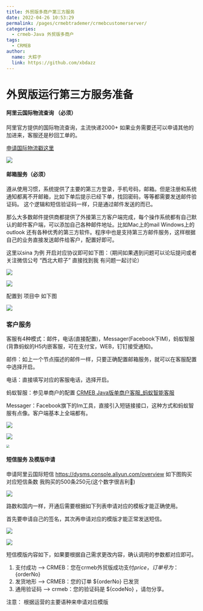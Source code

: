 ```yaml
---
title: 外贸版多商户第三方服务
date: 2022-04-26 10:53:29
permalink: /pages/crmebtrademer/crmebcustomerserver/
categories:
  - crmeb-Java 外贸版多商户
tags:
  - CRMEB
author: 
  name: 大粽子
  link: https://github.com/xbdazz
---
```


# 外贸版运行第三方服务准备

#### 阿里云国际物流查询 （必须）

阿里官方提供的国际物流查询，主流快递2000+ 如果业务需要还可以申请其他的加进来，客服还是秒回工单的。

[申请国际物流戳这里](https://market.aliyun.com/products/57126001/cmapi023201.html?spm=5176.730005.result.4.16ee3524bNQiiG&innerSource=search_物流#sku=yuncode1720100000)

![](http://pic.xbdzz.cn/write/202206131731266.png)

#### 邮箱服务（必须）

遵从使用习惯，系统提供了主要的第三方登录，手机号码，邮箱。但是注册和系统通知都离不开邮箱，比如下单后提示已经下单，找回密码，等等都需要发送邮件验证码。 这个逻辑和短信验证码一样，只是通过邮件发送的而已。

那么大多数邮件提供商都提供了外接第三方客户端完成，每个操作系统都有自己默认的邮件客户端，可以添加自己各种邮件地址。比如Mac上的mail Windows上的outlook 还有各种优秀的第三方软件。程序中也是支持第三方邮件服务，这样根据自己的业务直接发送邮件给客户，配置好即可。

这里以sina 为例 开启对应协议即可如下图：（期间如果遇到问题可以论坛提问或者关注微信公号 “西北大粽子” 直接找到我 有问题一起讨论）

![](http://pic.xbdzz.cn/write/202206131718701.png)

![](http://pic.xbdzz.cn/write/202206131725271.png)

配置到 项目中 如下图

![](http://pic.xbdzz.cn/write/202206131729313.png)

### 客户服务

客服有4种模式：邮件，电话(直接配置)，Messager(Facebook下IM)，蚂蚁智服(背靠蚂蚁的H5内嵌客服，可在支付宝，WEB，钉钉接受通知)。

邮件：如上一个节点描述的邮件一样，只要正确配置邮箱服务，就可以在客服配置中选择开启。

电话：直接填写对应的客服电话，选择开启。

蚂蚁智服：参见单商户的配置 [CRMEB Java版单商户客服_蚂蚁智能客服](https://doc.crmeb.com/java/crmeb_java/2257)

Messager：Facebook旗下的Im工具，直接引入短链接接口，这种方式和蚂蚁智服有点像。客户端基本上全端都有。

![](http://pic.xbdzz.cn/write/202206131753104.png)

![](http://pic.xbdzz.cn/write/202206131837205.png)

<img src="http://pic.xbdzz.cn/write/202206131837923.png" style="zoom:50%;" />

#### 短信服务 及模版申请

申请阿里云国际短信 https://dysms.console.aliyun.com/overview 如下图购买对应短信条数 我购买的500条250元(这个数字很吉利🐶)

![](http://pic.xbdzz.cn/write/202206091815999.png)

路数和国内一样，开通后需要根据如下列表申请对应的模板才能正确使用。

首先要申请自己的签名，其次再申请对应的模版才能正常发送短信。

![](http://pic.xbdzz.cn/write/202206131915512.png)

![](http://pic.xbdzz.cn/write/202206131916032.png)

短信模版内容如下，如果要根据自己需求更改内容，确认调用的参数都对应即可。

1. 支付成功 	 -->    CRMEB：您在crmeb外贸版成功支付${price}，订单号为：${orderNo}
2. 发货地形      -->    CRMEB：您的订单 ${orderNo} 已发货
3. 通用验证码   -->    crmeb：您的验证码是 ${codeNo} ，请勿分享。

注意： 根据运营的主要语种来申请对应模版